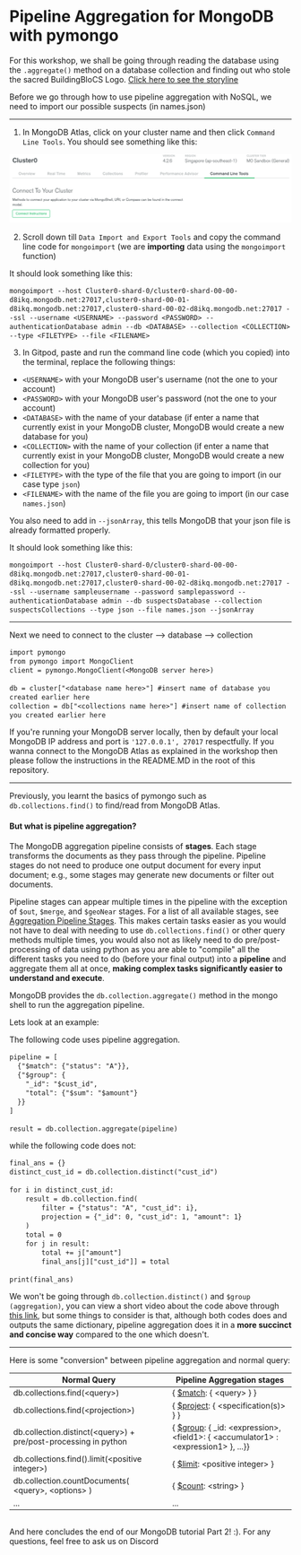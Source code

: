 # Pipeline Aggregation for MongoDB with pymongo

For this workshop, we shall be going through reading the database using the `.aggregate()` method on a database collection and finding out who stole the sacred BuildingBloCS Logo. [Click here to see the storyline](https://github.com/joelleoqiyi/BBCS-X-NoSQL/tree/master/Part1)

Before we go through how to use pipeline aggregation with NoSQL, we need to import our possible suspects (in names.json)

---

1) In MongoDB Atlas, click on your cluster name and then click `Command Line Tools`. You should see something like this:

![](../images/MongoDBAtlas_CommandLineTools.png)

2) Scroll down till `Data Import and Export Tools` and copy the command line code for `mongoimport` (we are **importing** data using the `mongoimport` function)

It should look something like this:
```
mongoimport --host Cluster0-shard-0/cluster0-shard-00-00-d8ikq.mongodb.net:27017,cluster0-shard-00-01-d8ikq.mongodb.net:27017,cluster0-shard-00-02-d8ikq.mongodb.net:27017 --ssl --username <USERNAME> --password <PASSWORD> --authenticationDatabase admin --db <DATABASE> --collection <COLLECTION> --type <FILETYPE> --file <FILENAME>
```
3) In Gitpod, paste and run the command line code (which you copied) into the terminal, replace the following things:
- `<USERNAME>` with your MongoDB user's username (not the one to your account)
- `<PASSWORD>` with your MongoDB user's password (not the one to your account)
- `<DATABASE>` with the name of your database (if enter a name that currently exist in your MongoDB cluster, MongoDB would create a new database for you)
- `<COLLECTION>` with the name of your collection (if enter a name that currently exist in your MongoDB cluster, MongoDB would create a new collection for you)
- `<FILETYPE>` with the type of the file that you are going to import (in our case type `json`)
- `<FILENAME>` with the name of the file you are going to import (in our case `names.json`)

You also need to add in `--jsonArray`, this tells MongoDB that your json file is already formatted properly.

It should look something like this:
```
mongoimport --host Cluster0-shard-0/cluster0-shard-00-00-d8ikq.mongodb.net:27017,cluster0-shard-00-01-d8ikq.mongodb.net:27017,cluster0-shard-00-02-d8ikq.mongodb.net:27017 --ssl --username sampleusername --password samplepassword --authenticationDatabase admin --db suspectsDatabase --collection suspectsCollections --type json --file names.json --jsonArray
```


---

Next we need to connect to the cluster --> database --> collection
```
import pymongo
from pymongo import MongoClient
client = pymongo.MongoClient(<MongoDB server here>)

db = cluster["<database name here>"] #insert name of database you created earlier here
collection = db["<collections name here>"] #insert name of collection you created earlier here
```
If you're running your MongoDB server locally, then by default your local MongoDB IP address and port is `'127.0.0.1', 27017` respectfully. If you wanna connect to the MongoDB Atlas as explained in the workshop then please follow the instructions in the README.MD in the root of this repository.

---

Previously, you learnt the basics of pymongo such as `db.collections.find()` to find/read from MongoDB Atlas.

#### But what is pipeline aggregation?

The MongoDB aggregation pipeline consists of **stages**. Each stage transforms the documents as they pass through the pipeline. Pipeline stages do not need to produce one output document for every input document; e.g., some stages may generate new documents or filter out documents.

Pipeline stages can appear multiple times in the pipeline with the exception of `$out`, `$merge`, and `$geoNear` stages. For a list of all available stages, see [Aggregation Pipeline Stages](https://docs.mongodb.com/manual/reference/operator/aggregation-pipeline/#aggregation-pipeline-operator-reference). This makes certain tasks easier as you would not have to deal with needing to use `db.collections.find()` or other query methods multiple times, you would also not as likely need to do pre/post-processing of data using python as you are able to "compile" all the different tasks you need to do (before your final output) into a **pipeline** and aggregate them all at once, **making complex tasks significantly easier to understand and execute**.

MongoDB provides the `db.collection.aggregate()` method in the mongo shell to run the aggregation pipeline.

Lets look at an example:

The following code uses pipeline aggregation.
```
pipeline = [
  {"$match": {"status": "A"}},
  {"$group": {
    "_id": "$cust_id",
    "total": {"$sum": "$amount"}
  }}
]

result = db.collection.aggregate(pipeline)
```
while the following code does not:
```
final_ans = {}
distinct_cust_id = db.collection.distinct("cust_id")

for i in distinct_cust_id:
    result = db.collection.find(
        filter = {"status": "A", "cust_id": i},
        projection = {"_id": 0, "cust_id": 1, "amount": 1}
    )
    total = 0
    for j in result:
        total += j["amount"]
        final_ans[j]["cust_id"]] = total

print(final_ans)
```
We won't be going through `db.collection.distinct()` and `$group (aggregation)`, you can view a short video about the code above through [this link](https://docs.mongodb.com/manual/_images/agg-pipeline.mp4), but some things to consider is that, although both codes does and outputs the same dictionary, pipeline aggregation does it in a **more succinct and concise way** compared to the one which doesn't.

---

Here is some "conversion" between pipeline aggregation and normal query:

|Normal Query| Pipeline Aggregation stages|
|--|--|
|db.collections.find(\<query>)  |{ [$match](https://docs.mongodb.com/manual/reference/operator/aggregation/match/): { \<query> } }  |
|db.collections.find(\<projection>)| { [$project](https://docs.mongodb.com/manual/reference/operator/aggregation/project/): { \<specification(s)> } }|
|db.collection.distinct(\<query>) + pre/post-processing in python | { [$group](https://docs.mongodb.com/manual/reference/operator/aggregation/group/): { _id: \<expression>, \<field1>: { \<accumulator1> : \<expression1> }, ...}}|
|db.collections.find().limit(\<positive integer>) | { [$limit](https://docs.mongodb.com/manual/reference/operator/aggregation/limit/): \<positive integer> }|
|db.collection.countDocuments( \<query>, \<options> ) | { [$count](https://docs.mongodb.com/manual/reference/operator/aggregation/count/): \<string> } |
| ... | ... |



##

And here concludes the end of our MongoDB tutorial Part 2! :). For any questions, feel free to ask us on Discord
